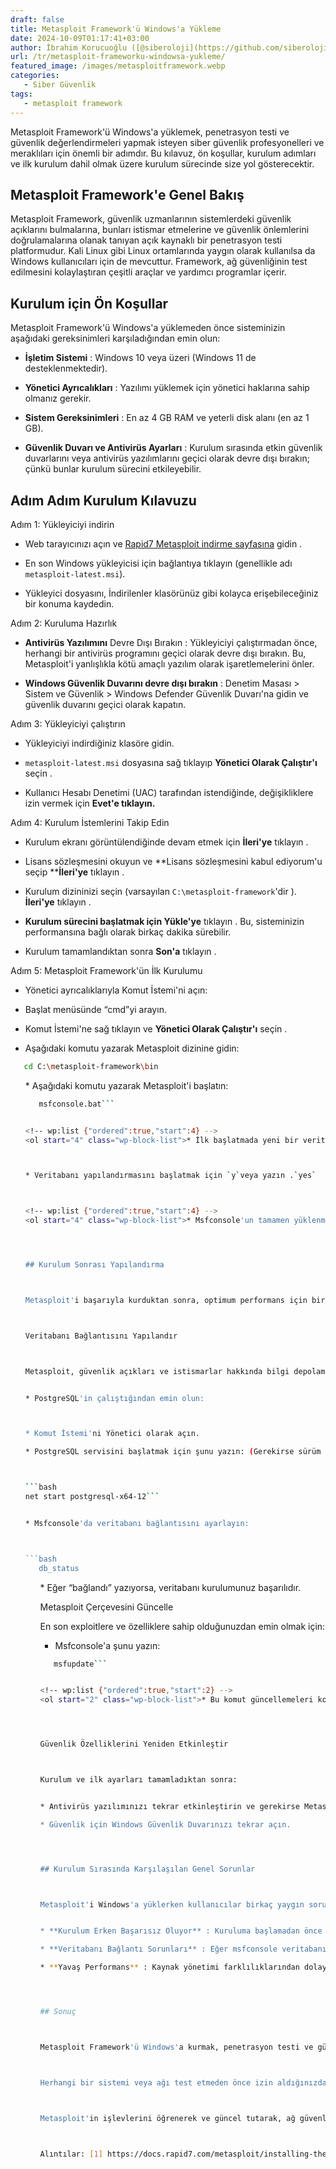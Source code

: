 ```yaml
---
draft: false
title: Metasploit Framework'ü Windows'a Yükleme
date: 2024-10-09T01:17:41+03:00
author: İbrahim Korucuoğlu ([@siberoloji](https://github.com/siberoloji))
url: /tr/metasploit-frameworku-windowsa-yukleme/
featured_image: /images/metasploitframework.webp
categories:
   - Siber Güvenlik
tags:
   - metasploit framework
---
```



Metasploit Framework'ü Windows'a yüklemek, penetrasyon testi ve güvenlik değerlendirmeleri yapmak isteyen  siber güvenlik profesyonelleri ve meraklıları için önemli bir adımdır. Bu kılavuz, ön koşullar, kurulum adımları ve ilk kurulum dahil olmak üzere kurulum sürecinde size yol gösterecektir.



## Metasploit Framework'e Genel Bakış



Metasploit Framework, güvenlik uzmanlarının sistemlerdeki güvenlik açıklarını bulmalarına, bunları istismar etmelerine ve güvenlik önlemlerini doğrulamalarına olanak tanıyan açık kaynaklı bir penetrasyon testi platformudur. Kali Linux gibi Linux ortamlarında yaygın olarak kullanılsa da Windows kullanıcıları için de mevcuttur. Framework, ağ güvenliğinin test edilmesini kolaylaştıran çeşitli araçlar ve yardımcı programlar içerir.



## Kurulum için Ön Koşullar



Metasploit Framework'ü Windows'a yüklemeden önce sisteminizin aşağıdaki gereksinimleri karşıladığından emin olun:


* **İşletim Sistemi** : Windows 10 veya üzeri (Windows 11 de desteklenmektedir).

* **Yönetici Ayrıcalıkları** : Yazılımı yüklemek için yönetici haklarına sahip olmanız gerekir.

* **Sistem Gereksinimleri** : En az 4 GB RAM ve yeterli disk alanı (en az 1 GB).

* **Güvenlik Duvarı ve Antivirüs Ayarları** : Kurulum sırasında etkin güvenlik duvarlarını veya antivirüs yazılımlarını geçici olarak devre dışı bırakın; çünkü bunlar kurulum sürecini etkileyebilir.




## Adım Adım Kurulum Kılavuzu



Adım 1: Yükleyiciyi indirin


* Web tarayıcınızı açın ve <a href="https://www.rapid7.com/products/metasploit/download.jsp">Rapid7 Metasploit indirme sayfasına</a> gidin .

* En son Windows yükleyicisi için bağlantıya tıklayın (genellikle adı `metasploit-latest.msi`).

* Yükleyici dosyasını, İndirilenler klasörünüz gibi kolayca erişebileceğiniz bir konuma kaydedin.




Adım 2: Kuruluma Hazırlık


* **Antivirüs  Yazılımını** Devre Dışı Bırakın : Yükleyiciyi çalıştırmadan önce, herhangi bir antivirüs programını geçici olarak devre dışı bırakın. Bu, Metasploit'i yanlışlıkla kötü amaçlı yazılım olarak işaretlemelerini önler.

* **Windows Güvenlik Duvarını devre dışı bırakın** : Denetim Masası > Sistem ve Güvenlik > Windows Defender Güvenlik Duvarı'na gidin ve güvenlik duvarını geçici olarak kapatın.




Adım 3: Yükleyiciyi çalıştırın


* Yükleyiciyi indirdiğiniz klasöre gidin.

* `metasploit-latest.msi` dosyasına sağ tıklayıp **Yönetici Olarak Çalıştır'ı** seçin .

* Kullanıcı Hesabı Denetimi (UAC) tarafından istendiğinde, değişikliklere izin vermek için **Evet'e tıklayın.**




Adım 4: Kurulum İstemlerini Takip Edin


* Kurulum ekranı görüntülendiğinde devam etmek için **İleri'ye** tıklayın .

* Lisans sözleşmesini okuyun ve **Lisans sözleşmesini kabul ediyorum'u seçip ****İleri'ye** tıklayın .

* Kurulum dizininizi seçin (varsayılan `C:\metasploit-framework`'dir ). **İleri'ye** tıklayın .

* **Kurulum sürecini başlatmak için Yükle'ye** tıklayın . Bu, sisteminizin performansına bağlı olarak birkaç dakika sürebilir.

* Kurulum tamamlandıktan sonra **Son'a** tıklayın .




Adım 5: Metasploit Framework'ün İlk Kurulumu


* Yönetici ayrıcalıklarıyla Komut İstemi'ni açın:



* Başlat menüsünde “cmd”yi arayın.

* Komut İstemi'ne sağ tıklayın ve **Yönetici Olarak Çalıştır'ı** seçin .



* Aşağıdaki komutu yazarak Metasploit dizinine gidin:



```bash
   cd C:\metasploit-framework\bin
```


<!-- wp:list {"ordered":true,"start":3} -->
<ol start="3" class="wp-block-list">* Aşağıdaki komutu yazarak Metasploit'i başlatın:



```bash
   msfconsole.bat```


<!-- wp:list {"ordered":true,"start":4} -->
<ol start="4" class="wp-block-list">* İlk başlatmada yeni bir veritabanı kurmanız istenecektir:



* Veritabanı yapılandırmasını başlatmak için `y`veya yazın .`yes`



<!-- wp:list {"ordered":true,"start":4} -->
<ol start="4" class="wp-block-list">* Msfconsole'un tamamen yüklenmesini bekleyin; bu birkaç dakika sürebilir.




## Kurulum Sonrası Yapılandırma



Metasploit'i başarıyla kurduktan sonra, optimum performans için birkaç ayarı yapılandırmak önemlidir:



Veritabanı Bağlantısını Yapılandır



Metasploit, güvenlik açıkları ve istismarlar hakkında bilgi depolamak için bir veritabanı kullanır:


* PostgreSQL'in çalıştığından emin olun:



* Komut İstemi'ni Yönetici olarak açın.

* PostgreSQL servisini başlatmak için şunu yazın: (Gerekirse sürüm numarasını ayarlayın.)



```bash
net start postgresql-x64-12```


* Msfconsole'da veritabanı bağlantısını ayarlayın:



```bash
   db_status
```


<!-- wp:list {"ordered":true,"start":3} -->
<ol start="3" class="wp-block-list">* Eğer “bağlandı” yazıyorsa, veritabanı kurulumunuz başarılıdır.




Metasploit Çerçevesini Güncelle



En son exploitlere ve özelliklere sahip olduğunuzdan emin olmak için:


* Msfconsole'a şunu yazın:



```bash
   msfupdate```


<!-- wp:list {"ordered":true,"start":2} -->
<ol start="2" class="wp-block-list">* Bu komut güncellemeleri kontrol edecek ve varsa yükleyecektir.




Güvenlik Özelliklerini Yeniden Etkinleştir



Kurulum ve ilk ayarları tamamladıktan sonra:


* Antivirüs yazılımınızı tekrar etkinleştirin ve gerekirse Metasploit'e izin verecek şekilde yapılandırın.

* Güvenlik için Windows Güvenlik Duvarınızı tekrar açın.




## Kurulum Sırasında Karşılaşılan Genel Sorunlar



Metasploit'i Windows'a yüklerken kullanıcılar birkaç yaygın sorunla karşılaşabilir:


* **Kurulum Erken Başarısız Oluyor** : Kuruluma başlamadan önce tüm antivirüs yazılımlarını ve güvenlik duvarlarını devre dışı bıraktığınızdan emin olun.

* **Veritabanı Bağlantı Sorunları** : Eğer msfconsole veritabanına bağlanamadığını bildiriyorsa, PostgreSQL'in düzgün çalıştığını doğrulayın.

* **Yavaş Performans** : Kaynak yönetimi farklılıklarından dolayı Metasploit'i Windows'ta çalıştırmak Linux sistemlerine göre daha yavaş olabilir; sisteminizin minimum gereksinimleri karşıladığından emin olun.




## Sonuç



Metasploit Framework'ü Windows'a kurmak, penetrasyon testi ve güvenlik değerlendirmeleri için geniş bir olasılık yelpazesi sunar. Bu ayrıntılı kılavuzu izleyerek, Metasploit Framework'ü Windows makinenize başarıyla kurabilir ve ayarlayabilir ve  siber güvenlik uygulamalarındaki güçlü yeteneklerini keşfedebilirsiniz.



Herhangi bir sistemi veya ağı test etmeden önce izin aldığınızdan emin olarak, bu araçları her zaman yasal sınırlar içerisinde sorumlu ve etik bir şekilde kullanmayı unutmayın.



Metasploit'in işlevlerini öğrenerek ve güncel tutarak, ağ güvenliğindeki becerilerinizi önemli ölçüde artıracak ve aynı zamanda kuruluşunuzdaki veya kişisel projelerinizdeki siber güvenlik çalışmalarına olumlu katkıda bulunacaksınız.



Alıntılar: [1] https://docs.rapid7.com/metasploit/installing-the-metasploit-framework/ [2] https://www.youtube.com/watch?v=y4-oIl6bkbE [3] https://blog.didierstevens.com/2017/08/14/using-metasploit-on-windows/ [4] https://www.youtube.com/watch?v=fhR9jkgPiKg [5] https://www.youtube.com/watch?v=IuXmboYm3Gk [6 ] https://help.rapid7.com/metasploit/Content/getting-started/gsg-pro.html [7] https://docs.metasploit.com/docs/using-metasploit/getting-started/nightly-installers.html [8] https://www.metasploit.com/get-started
